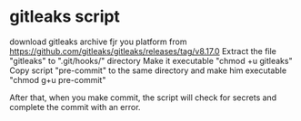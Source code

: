 # gitleaks script

download gitleaks archive fjr you platform from https://github.com/gitleaks/gitleaks/releases/tag/v8.17.0
Extract the file "gitleaks" to ".git/hooks/" directory 
Make it executable "chmod +u gitleaks"
Copy script "pre-commit" to the same directory
and make him executable "chmod g+u pre-commit"

After that, when you make commit, the script will check for secrets and complete the commit with an error.
